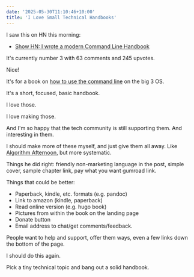 ```yaml
---
date: '2025-05-30T11:10:46+10:00'
title: 'I Love Small Technical Handbooks'
---
```


I saw this on HN this morning:

* [Show HN: I wrote a modern Command Line Handbook](https://news.ycombinator.com/item?id=44126612)

It's currently number 3 with 63 comments and 245 upvotes.

Nice!

It's for a book on [how to use the command line](https://commandline.stribny.name/) on the big 3 OS.

It's a short, focused, basic handbook.

I love those.

I love making those.

And I'm so happy that the tech community is still supporting them. And interesting in them.

I should make more of these myself, and just give them all away. Like [Algorithm Afternoon](https://algorithmafternoon.com/), but more systematic.

Things he did right: friendly non-marketing language in the post, simple cover, sample chapter link, pay what you want gumroad link.

Things that could be better:

- Paperback, kindle, etc. formats (e.g. pandoc)
- Link to amazon (kindle, paperback)
- Read online version (e.g. hugo book)
- Pictures from within the book on the landing page
- Donate button
- Email address to chat/get comments/feedback.

People want to help and support, offer them ways, even a few links down the bottom of the page.

I should do this again.

Pick a tiny technical topic and bang out a solid handbook.

